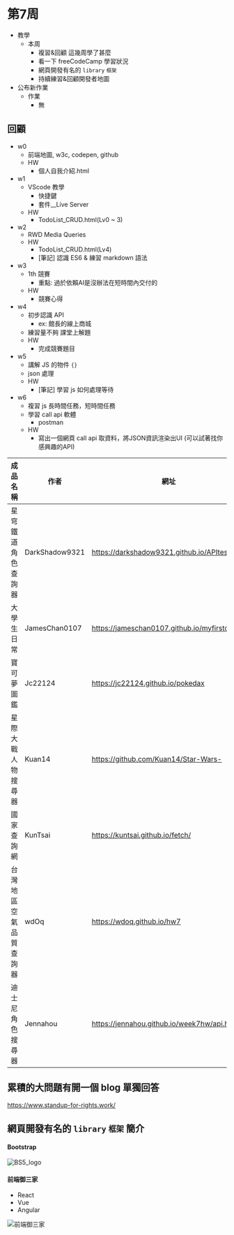 # 第7周

- 教學
  - 本周
    - 複習&回顧 這幾周學了甚麼
    - 看一下 freeCodeCamp 學習狀況
    - 網頁開發有名的 `library` `框架`
    - 持續練習&回顧開發者地圖
- 公布新作業
  - 作業
    - 無

## 回顧

- w0 
  - 前端地圖, w3c, codepen, github
  - HW
    - 個人自我介紹.html
- w1 
  - VScode 教學
    - 快捷鍵
    - 套件__Live Server
  - HW
    - TodoList_CRUD.html(Lv0 ~ 3)
- w2
  - RWD Media Queries
  - HW
    - TodoList_CRUD.html(Lv4)
    - [筆記] 認識 ES6 & 練習 markdown 語法
- w3
  - 1th 競賽
    - 重點: 過於依賴AI是沒辦法在短時間內交付的
  - HW
    - 競賽心得
- w4
  - 初步認識 API
    - ex: 館長的線上商城
  - 練習量不夠 課堂上解題
  - HW
    - 完成競賽題目
- w5
  - 講解 JS 的物件 `{}`
  - json 處理
  - HW
    - [筆記] 學習 js 如何處理等待
- w6
  - 複習 js 長時間任務，短時間任務
  - 學習 call api 軟體
    - postman 
  - HW
    - 寫出一個網頁 call api 取資料，將JSON資訊渲染出UI (可以試著找你感興趣的API)

| 成品名稱  | 作者  | 網址 |
|---|---|---|
| 星穹鐵道角色查詢器  | DarkShadow9321   | https://darkshadow9321.github.io/APItest/  |
| 大學生日常  | JamesChan0107  | https://jameschan0107.github.io/myfirstcallapi  |
| 寶可夢圖鑑  | Jc22124  | https://jc22124.github.io/pokedax  |
| 星際大戰人物搜尋器  | Kuan14   | https://github.com/Kuan14/Star-Wars-  |
| 國家查詢網  | KunTsai    | https://kuntsai.github.io/fetch/  |
| 台灣地區空氣品質查詢器  | wdOq    | https://wdoq.github.io/hw7  |
| 迪士尼角色搜尋器  | Jennahou    | https://jennahou.github.io/week7hw/api.html  |

## 累積的大問題有開一個 blog 單獨回答

https://www.standup-for-rights.work/


## 網頁開發有名的 `library` `框架` 簡介

#### Bootstrap
![BS5_logo](https://getbootstrap.com/docs/5.3/assets/brand/bootstrap-logo-shadow.png)

#### 前端御三家
- React
- Vue
- Angular

![前端御三家](https://truth.bahamut.com.tw/s01/202107/deedb08a755347631cebe94da3325ef6.JPG)
